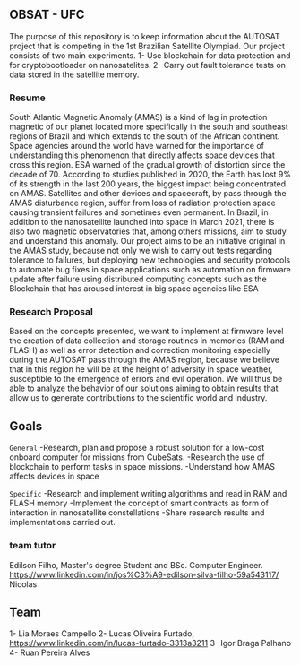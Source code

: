 ## OBSAT - UFC 

The purpose of this repository is to keep information about the AUTOSAT project that is competing in the 1st Brazilian Satellite Olympiad. Our project consists of two main experiments. 1- Use blockchain for data protection and for cryptobootloader on nanosatelites. 2- Carry out fault tolerance tests on data stored in the satellite memory.



### Resume
South Atlantic Magnetic Anomaly (AMAS) is a kind of lag in protection magnetic of our planet located more specifically in the south and southeast regions of Brazil
and which extends to the south of the African continent. Space agencies around the world have warned for the importance of understanding this phenomenon that directly affects space devices that
cross this region. ESA warned of the gradual growth of distortion since the decade of 70. According to studies published in 2020, the Earth has lost 9% of its strength in the last 200 years,
the biggest impact being concentrated on AMAS. Satellites and other devices and spacecraft, by pass through the AMAS disturbance region, suffer from loss of radiation protection
space causing transient failures and sometimes even permanent. In Brazil, in addition to the nanosatellite launched into space in March 2021, there is also two magnetic observatories that, among others
missions, aim to study and understand this anomaly. Our project aims to be an initiative original in the AMAS study, because not only we wish to carry out tests regarding tolerance to failures, but deploying new technologies and
security protocols to automate bug fixes in space applications such as automation on firmware update after failure using distributed computing concepts such as the Blockchain that has aroused interest in
big space agencies like ESA

### Research Proposal
Based on the concepts presented, we want to implement at firmware level the creation of data collection and storage routines in memories (RAM and FLASH) as well as
error detection and correction monitoring especially during the AUTOSAT pass through the AMAS region, because we believe that in this region he will be at the height of adversity in space weather, susceptible to the emergence of errors and evil
operation. We will thus be able to analyze the behavior of our solutions aiming to obtain results that allow us to generate contributions to the
scientific world and industry.

## Goals
`General`
-Research, plan and propose a robust solution for
a low-cost onboard computer for missions
from CubeSats.
-Research the use of blockchain to perform
tasks in space missions.
-Understand how AMAS affects devices in space

`Specific`
-Research and implement writing algorithms and
read in RAM and FLASH memory
-Implement the concept of smart contracts as form of interaction in nanosatellite constellations
-Share research results and implementations carried out.




### team tutor
Edilson Filho, Master's degree Student and BSc. Computer Engineer. https://www.linkedin.com/in/jos%C3%A9-edilson-silva-filho-59a543117/
Nicolas 

## Team

	
1- Lia Moraes Campello
2- Lucas Oliveira Furtado, https://www.linkedin.com/in/lucas-furtado-3313a3211
3- Igor Braga Palhano
4- Ruan Pereira Alves



